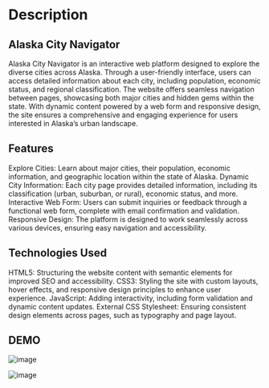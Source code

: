 # Description 

## Alaska City Navigator
Alaska City Navigator is an interactive web platform designed to explore the diverse cities across Alaska. Through a user-friendly interface, users can access detailed information about each city, including population, economic status, and regional classification. The website offers seamless navigation between pages, showcasing both major cities and hidden gems within the state. With dynamic content powered by a web form and responsive design, the site ensures a comprehensive and engaging experience for users interested in Alaska’s urban landscape.

## Features
Explore Cities: Learn about major cities, their population, economic information, and geographic location within the state of Alaska.
Dynamic City Information: Each city page provides detailed information, including its classification (urban, suburban, or rural), economic status, and more.
Interactive Web Form: Users can submit inquiries or feedback through a functional web form, complete with email confirmation and validation.
Responsive Design: The platform is designed to work seamlessly across various devices, ensuring easy navigation and accessibility.
## Technologies Used
HTML5: Structuring the website content with semantic elements for improved SEO and accessibility.
CSS3: Styling the site with custom layouts, hover effects, and responsive design principles to enhance user experience.
JavaScript: Adding interactivity, including form validation and dynamic content updates.
External CSS Stylesheet: Ensuring consistent design elements across pages, such as typography and page layout.

## DEMO
![image](https://github.com/user-attachments/assets/eb8afdf8-7f04-4851-bf2a-0061175e0d0d)

![image](https://github.com/user-attachments/assets/112837e9-f882-476f-a788-0441ed5c7d2a)
